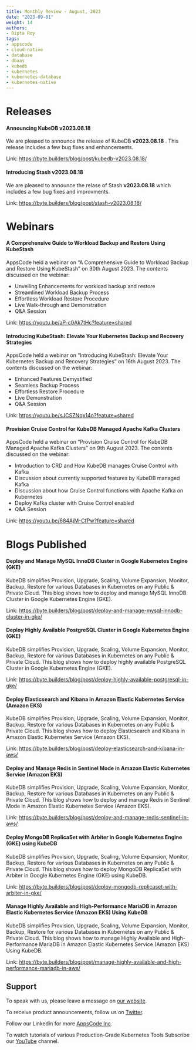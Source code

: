 ```yaml
---
title: Monthly Review - August, 2023
date: "2023-09-01"
weight: 14
authors:
- Dipta Roy
tags:
- appscode
- cloud-native
- database
- dbaas
- kubedb
- kubernetes
- kubernetes-database
- kubernetes-native
---
```


# Releases


#### Announcing KubeDB v2023.08.18

We are pleased to announce the release of KubeDB **v2023.08.18** . This release includes a few bug fixes and enhancements.

Link: https://byte.builders/blog/post/kubedb-v2023.08.18/


#### Introducing Stash v2023.08.18

We are pleased to announce the relase of Stash **v2023.08.18** which includes a few bug fixes and improvments.

Link: https://byte.builders/blog/post/stash-v2023.08.18/



# Webinars


#### A Comprehensive Guide to Workload Backup and Restore Using KubeStash

AppsCode held a webinar on “A Comprehensive Guide to Workload Backup and Restore Using KubeStash” on 30th August 2023. The contents discussed on the webinar:

- Unveiling Enhancements for workload backup and restore
- Streamlined Workload Backup Process
- Effortless Workload Restore Procedure
- Live Walk-through and Demonstration
- Q&A Session

Link: https://youtu.be/aP-c0Ak7tHc?feature=shared


#### Introducing KubeStash: Elevate Your Kubernetes Backup and Recovery Strategies

AppsCode held a webinar on “Introducing KubeStash: Elevate Your Kubernetes Backup and Recovery Strategies” on 16th August 2023. The contents discussed on the webinar:

- Enhanced Features Demystified
- Seamless Backup Process
- Effortless Restore Procedure
- Live Demonstration
- Q&A Session

Link: https://youtu.be/sJCSZNqx14o?feature=shared


#### Provision Cruise Control for KubeDB Managed Apache Kafka Clusters

AppsCode held a webinar on “Provision Cruise Control for KubeDB Managed Apache Kafka Clusters” on 9th August 2023. The contents discussed on the webinar:

- Introduction to CRD and How KubeDB manages Cruise Control with Kafka
- Discussion about currently supported features by KubeDB managed Kafka
- Discussion about how Cruise Control functions with Apache Kafka on Kubernetes
- Deploy Kafka cluster with Cruise Control enabled
- Q&A Session

Link: https://youtu.be/684AjM-CfPw?feature=shared


# Blogs Published


#### Deploy and Manage MySQL InnoDB Cluster in Google Kubernetes Engine (GKE)

KubeDB simplifies Provision, Upgrade, Scaling, Volume Expansion, Monitor, Backup, Restore for various Databases in Kubernetes on any Public & Private Cloud. This blog shows how to deploy and manage MySQL InnoDB Cluster in Google Kubernetes Engine (GKE).

Link: https://byte.builders/blog/post/deploy-and-manage-mysql-innodb-cluster-in-gke/


#### Deploy Highly Available PostgreSQL Cluster in Google Kubernetes Engine (GKE)

KubeDB simplifies Provision, Upgrade, Scaling, Volume Expansion, Monitor, Backup, Restore for various Databases in Kubernetes on any Public & Private Cloud. This blog shows how to deploy highly available PostgreSQL Cluster in Google Kubernetes Engine (GKE).

Link: https://byte.builders/blog/post/deploy-highly-available-postgresql-in-gke/


#### Deploy Elasticsearch and Kibana in Amazon Elastic Kubernetes Service (Amazon EKS)

KubeDB simplifies Provision, Upgrade, Scaling, Volume Expansion, Monitor, Backup, Restore for various Databases in Kubernetes on any Public & Private Cloud. This blog shows how to deploy Elasticsearch and Kibana in Amazon Elastic Kubernetes Service (Amazon EKS).

Link: https://byte.builders/blog/post/deploy-elasticsearch-and-kibana-in-aws/


#### Deploy and Manage Redis in Sentinel Mode in Amazon Elastic Kubernetes Service (Amazon EKS)

KubeDB simplifies Provision, Upgrade, Scaling, Volume Expansion, Monitor, Backup, Restore for various Databases in Kubernetes on any Public & Private Cloud. This blog shows how to deploy and manage Redis in Sentinel Mode in Amazon Elastic Kubernetes Service (Amazon EKS). 

Link: https://byte.builders/blog/post/deploy-and-manage-redis-sentinel-in-aws/


#### Deploy MongoDB ReplicaSet with Arbiter in Google Kubernetes Engine (GKE) using KubeDB

KubeDB simplifies Provision, Upgrade, Scaling, Volume Expansion, Monitor, Backup, Restore for various Databases in Kubernetes on any Public & Private Cloud. This blog shows how to deploy MongoDB ReplicaSet with Arbiter in Google Kubernetes Engine (GKE) using KubeDB.

Link: https://byte.builders/blog/post/deploy-mongodb-replicaset-with-arbiter-in-gke/


#### Manage Highly Available and High-Performance MariaDB in Amazon Elastic Kubernetes Service (Amazon EKS) Using KubeDB

KubeDB simplifies Provision, Upgrade, Scaling, Volume Expansion, Monitor, Backup, Restore for various Databases in Kubernetes on any Public & Private Cloud. This blog shows how to manage Highly Available and High-Performance MariaDB in Amazon Elastic Kubernetes Service (Amazon EKS) Using KubeDB.

Link: https://byte.builders/blog/post/manage-highly-available-and-high-performance-mariadb-in-aws/



## Support

To speak with us, please leave a message on [our website](https://appscode.com/contact/).

To receive product announcements, follow us on [Twitter](https://twitter.com/AppsCodeHQ/).

Follow our Linkedin for more [AppsCode Inc](https://www.linkedin.com/company/appscode/).

To watch tutorials of various Production-Grade Kubernetes Tools Subscribe our [YouTube](https://www.youtube.com/c/AppsCodeInc/) channel.
